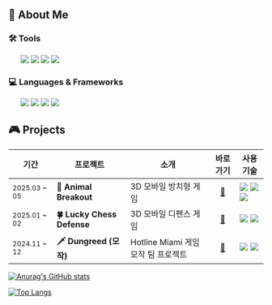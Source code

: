 
## 🌱 About Me
 <article>
       <h3>🛠️ Tools</h3>
   <ul>
  <img src="https://img.shields.io/badge/GitHub-181717?style=flat-square&logo=github&logoColor=white"/>
  <img src="https://img.shields.io/badge/Linear-%231E1E3F?style=flat-square&logo=linear"/>
  <img src="https://img.shields.io/badge/Notion-000000?style=flat-square&logo=notion&logoColor=white"/>
  <img src="https://img.shields.io/badge/Discord-%235865F2?style=flat-square&logo=discord&logoColor=FFFFFF"/>
   </ul>
  </article>
 <article>
       <h3>💻 Languages & Frameworks</h3>
   <ul>
  <img src="https://img.shields.io/badge/C%23-80247B?style=flat-square&logo=csharp&logoColor=white"/>
  <img src="https://img.shields.io/badge/Unity-000000?style=flat-square&logo=unity&logoColor=white"/>
  <img src="https://img.shields.io/badge/C++-00599C?style=flat-square&logo=cplusplus&logoColor=white"/>
  <img src="https://img.shields.io/badge/SFML-8CC445?style=flat-square&logo=sfml&logoColor=white"/>
   </ul>
   </article>
   

<section>
  <h2>🎮 Projects</h2>

<table>
  <thead>
    <tr>
      <th>기간</th>
      <th>프로젝트</th>
      <th>소개</th>
      <th>바로가기</th>
      <th>사용 기술</th>
    </tr>
  </thead>
  <tbody>
    <tr>
      <td><sub>2025.03 ~ 05</sub></td>
      <td><strong>🐶 Animal Breakout</strong></td>
      <td>3D 모바일 방치형 게임</td>
      <td align="center"><a href="https://play.google.com/store/apps/details?id=com.KyungIl.TrainingSpaceSoldier&hl=ko">🔗</a></td>
      <td>
        <img src="https://img.shields.io/badge/Unity-FFFFFF?style=flat-square&logo=unity&logoColor=black"/>
        <img src="https://img.shields.io/badge/C%23-80247B?style=flat-square&logo=csharp&logoColor=white"/>
        <img src="https://img.shields.io/badge/Firebase-FFCA28?style=flat-square&logo=firebase&logoColor=black"/>
      </td>
    </tr>
    <tr>
      <td><sub>2025.01 ~ 02</sub></td>
      <td><strong>🍀 Lucky Chess Defense</strong></td>
      <td>3D 모바일 디펜스 게임</td>
      <td align="center"><a href="https://github.com/shgi99/TeamProject_RTD">🔗</a></td>
      <td>
        <img src="https://img.shields.io/badge/Unity-FFFFFF?style=flat-square&logo=unity&logoColor=black"/>
        <img src="https://img.shields.io/badge/C%23-80247B?style=flat-square&logo=csharp&logoColor=white"/>
      </td>
    </tr>
    <tr>
      <td><sub>2024.11 ~ 12</sub></td>
      <td><strong>🗡️ Dungreed (모작)</strong></td>
      <td>Hotline Miami 게임 모작 팀 프로젝트</td>
      <td align="center"><a href="https://github.com/ddodo1997/SFML-Team-Project">🔗</a></td>
      <td>
        <img src="https://img.shields.io/badge/SFML-8CC445?style=flat-square&logo=sfml&logoColor=white"/>
        <img src="https://img.shields.io/badge/C++-00599C?style=flat-square&logo=cplusplus&logoColor=white"/>
      </td>
    </tr>
  </tbody>
</table>


<p
 

[![Anurag's GitHub stats](https://github-readme-stats.vercel.app/api?username=jigyu12)](https://github.com/anuraghazra/github-readme-stats)

[![Top Langs](https://github-readme-stats.vercel.app/api/top-langs/?username=jigyu12)](https://github.com/anuraghazra/github-readme-stats)
